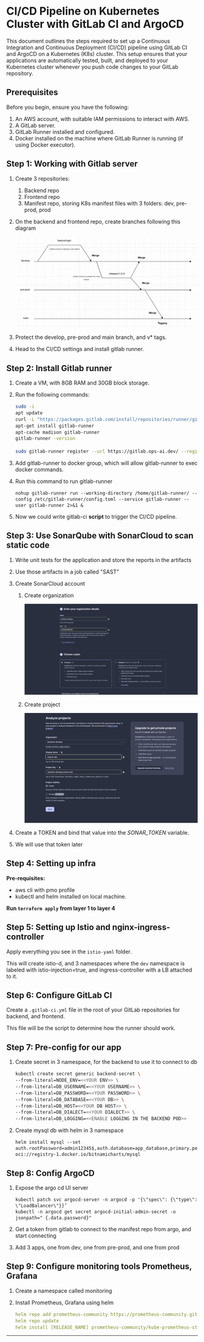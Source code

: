 # CI/CD Pipeline on Kubernetes Cluster with GitLab CI and ArgoCD

This document outlines the steps required to set up a Continuous Integration and Continuous Deployment (CI/CD) pipeline using GitLab CI and ArgoCD on a Kubernetes (K8s) cluster. This setup ensures that your applications are automatically tested, built, and deployed to your Kubernetes cluster whenever you push code changes to your GitLab repository.

## Prerequisites

Before you begin, ensure you have the following:

1. An AWS account, with suitable IAM permissions to interact with AWS.
2. A GitLab server.
3. GitLab Runner installed and configured.
4. Docker installed on the machine where GitLab Runner is running (if using Docker executor).

## Step 1: Working with Gitlab server

1. Create 3 repositories:
   1. Backend repo
   2. Frontend repo
   3. Manifest repo, storing K8s manifest files with 3 folders: dev, pre-prod, prod

2. On the backend and frontend repo, create branches following this diagram

   ![alt text](image.png)

3. Protect the develop, pre-prod and main branch, and v* tags.

4. Head to the CI/CD settings and install gitlab runner.

## Step 2: Install Gitlab runner

1. Create a VM, with 8GB RAM and 30GB block storage.

2. Run the following commands:

   ```bash
   sudo -i
   apt update
   curl -L "https://packages.gitlab.com/install/repositories/runner/gitlab-runner/script.deb.sh" | bash
   apt-get install gitlab-runner
   apt-cache madison gitlab-runner
   gitlab-runner -version

   sudo gitlab-runner register --url https://gitlab.ops-ai.dev/ --registration-token <<token>>
   ```

3. Add gitlab-runner to docker group, which will allow gitlab-runner to exec docker commands.
4. Run this command to run gitlab-runner
   
   ```
   nohup gitlab-runner run --working-directory /home/gitlab-runner/ --config /etc/gitlab-runner/config.toml --service gitlab-runner --user gitlab-runner 2>&1 &
   ```
5. Now we could write gitlab-ci **script** to trigger the CI/CD pipeline.

## Step 3: Use SonarQube with SonarCloud to scan static code
1. Write unit tests for the application and store the reports in the artifacts
2. Use those artifacts in a job called "SAST"
3. Create SonarCloud account
   1. Create organization

      ![alt text](image-1.png)

   2. Create project

      ![alt text](image-2.png)

4. Create a TOKEN and bind that value into the *SONAR_TOKEN* variable.

5. We will use that token later

## Step 4: Setting up infra

**Pre-requisites:**
- aws cli with pmo profile
- kubectl and helm installed on local machine.

**Run ```terraform apply``` from layer 1 to layer 4**

## Step 5: Setting up Istio and nginx-ingress-controller

Apply everything you see in the ```istio-yaml``` folder.

This will create istio-d, and 3 namespaces where the ```dev``` namespace is labeled with istio-injection=true, and ingress-controller with a LB attached to it.

## Step 6: Configure GitLab CI

Create a `.gitlab-ci.yml` file in the root of your GitLab repositories for backend, and frontend. 

This file will be the script to determine how the runner should work.

## Step 7: Pre-config for our app

1. Create secret in 3 namespace, for the backend to use it to connect to db

   ```bash
   kubectl create secret generic backend-secret \
   --from-literal=NODE_ENV=<<YOUR ENV>> \
   --from-literal=DB_USERNAME=<<YOUR USERNAME>> \
   --from-literal=DB_PASSWORD=<<YOUR PASSWORD>> \
   --from-literal=DB_DATABASE=<<YOUR DB>> \
   --from-literal=DB_HOST=<<YOUR DB HOST>> \
   --from-literal=DB_DIALECT=<<YOUR DIALECT>> \
   --from-literal=DB_LOGGING=<<ENABLE LOGGING IN THE BACKEND POD>>
   ```

2. Create mysql db with helm in 3 namespace
   
   ```
   helm install mysql --set auth.rootPassword=admin12345$,auth.database=app_database,primary.persistence.size=2Gi,primary.persistence.storageClass=gp2,global.storageClass=gp2 oci://registry-1.docker.io/bitnamicharts/mysql
   ```

## Step 8: Config ArgoCD

1. Expose the argo cd UI server 

   ```
   kubectl patch svc argocd-server -n argocd -p '{\"spec\": {\"type\": \"LoadBalancer\"}}’
   kubectl -n argocd get secret argocd-initial-admin-secret -o jsonpath=" {.data.password}"
   ```

2. Get a token from gitlab to connect to the manifest repo from argo, and start connecting
3. Add 3 apps, one from dev, one from pre-prod, and one from prod

## Step 9: Configure monitoring tools Prometheus, Grafana

1. Create a namespace called monitoring
2. Install Prometheus, Grafana using helm
   
   ```yaml
   helm repo add prometheus-community https://prometheus-community.github.io/helm-charts
   helm repo update
   helm install [RELEASE_NAME] prometheus-community/kube-prometheus-stack -n=monitoring
   ```
---